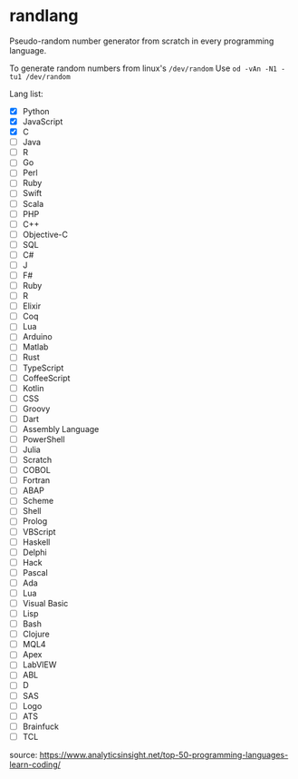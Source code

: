 # randlang

Pseudo-random number generator from scratch in every programming language.

To generate random numbers from linux's `/dev/random`
Use `od -vAn -N1 -tu1 /dev/random`

Lang list:
- [X] Python
- [X] JavaScript
- [X] C
- [ ] Java
- [ ] R
- [ ] Go
- [ ] Perl
- [ ] Ruby
- [ ] Swift
- [ ] Scala
- [ ] PHP
- [ ] C++
- [ ] Objective-C
- [ ] SQL
- [ ] C#
- [ ] J
- [ ] F#
- [ ] Ruby
- [ ] R
- [ ] Elixir
- [ ] Coq
- [ ] Lua
- [ ] Arduino
- [ ] Matlab
- [ ] Rust
- [ ] TypeScript
- [ ] CoffeeScript
- [ ] Kotlin
- [ ] CSS
- [ ] Groovy
- [ ] Dart
- [ ] Assembly Language
- [ ] PowerShell
- [ ] Julia
- [ ] Scratch
- [ ] COBOL
- [ ] Fortran
- [ ] ABAP
- [ ] Scheme
- [ ] Shell
- [ ] Prolog
- [ ] VBScript
- [ ] Haskell
- [ ] Delphi
- [ ] Hack
- [ ] Pascal
- [ ] Ada
- [ ] Lua
- [ ] Visual Basic
- [ ] Lisp
- [ ] Bash
- [ ] Clojure
- [ ] MQL4
- [ ] Apex
- [ ] LabVIEW
- [ ] ABL
- [ ] D
- [ ] SAS
- [ ] Logo
- [ ] ATS
- [ ] Brainfuck
- [ ] TCL

source: https://www.analyticsinsight.net/top-50-programming-languages-learn-coding/
